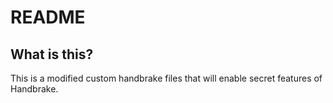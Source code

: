 # README

## What is this?
This is a modified custom handbrake files that will enable secret features of Handbrake.

